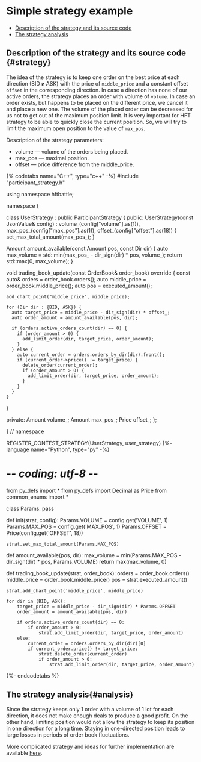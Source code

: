 # Simple strategy example

- [Description of the strategy and its source code](#strategy)
- [The strategy analysis](#analysis)

## Description of the strategy and its source code {#strategy}

The idea of the strategy is to keep one order on the best price at each direction (BID и ASK) with the price of `middle_price` and a constant offset `offset` in the corresponding direction.
In case a direction has none of our active orders, the strategy places an order with volume of `volume`.
In case an order exists, but happens to be placed on the different price, we cancel it and place a new one.
The volume of the placed order can be decreased for us not to get out of the maximum position limit.
It is very important for HFT strategy to be able to quickly close the current position. So, we will try to limit the maximum open position to the value of `max_pos`.

Description of the strategy parameters:

- volume — volume of the orders being placed.
- max_pos — maximal position.
- offset — price difference from the middle_price.

{% codetabs name="C++", type="c++" -%}
#include "participant_strategy.h"

using namespace hftbattle;

namespace {

class UserStrategy : public ParticipantStrategy {
public:
  UserStrategy(const JsonValue& config) :
      volume_(config["volume"].as<Amount>(1)),
      max_pos_(config["max_pos"].as<Amount>(1)),
      offset_(config["offset"].as<Price>(18)) {
    set_max_total_amount(max_pos_);
  }

  Amount amount_available(const Amount pos, const Dir dir) {
    auto max_volume = std::min(max_pos_ - dir_sign(dir) * pos, volume_);
    return std::max(0, max_volume);
  }

  void trading_book_update(const OrderBook& order_book) override {
    const auto& orders = order_book.orders();
    auto middle_price = order_book.middle_price();
    auto pos = executed_amount();

    add_chart_point("middle_price", middle_price);

    for (Dir dir : {BID, ASK}) {
      auto target_price = middle_price - dir_sign(dir) * offset_;
      auto order_amount = amount_available(pos, dir);

      if (orders.active_orders_count(dir) == 0) {
        if (order_amount > 0) {
          add_limit_order(dir, target_price, order_amount);
        }
      } else {
        auto current_order = orders.orders_by_dir(dir).front();
        if (current_order->price() != target_price) {
          delete_order(current_order);
          if (order_amount > 0) {
            add_limit_order(dir, target_price, order_amount);
          }
        }
      }
    }
  }

private:
  Amount volume_;
  Amount max_pos_;
  Price offset_;
};

}  // namespace

REGISTER_CONTEST_STRATEGY(UserStrategy, user_strategy)
{%- language name="Python", type="py" -%}
# -*- coding: utf-8 -*-

from py_defs import *
from py_defs import Decimal as Price
from common_enums import *


class Params:
    pass


def init(strat, config):
    Params.VOLUME = config.get('VOLUME', 1)
    Params.MAX_POS = config.get('MAX_POS', 1)
    Params.OFFSET = Price(config.get('OFFSET', 18))

    strat.set_max_total_amount(Params.MAX_POS)


def amount_available(pos, dir):
    max_volume = min(Params.MAX_POS - dir_sign(dir) * pos, Params.VOLUME)
    return max(max_volume, 0)


def trading_book_update(strat, order_book):
    orders = order_book.orders()
    middle_price = order_book.middle_price()
    pos = strat.executed_amount()

    strat.add_chart_point('middle_price', middle_price)

    for dir in (BID, ASK):
        target_price = middle_price - dir_sign(dir) * Params.OFFSET
        order_amount = amount_available(pos, dir)

        if orders.active_orders_count(dir) == 0:
            if order_amount > 0:
                strat.add_limit_order(dir, target_price, order_amount)
        else:
            current_order = orders.orders_by_dir(dir)[0]
            if current_order.price() != target_price:
                strat.delete_order(current_order)
                if order_amount > 0:
                    strat.add_limit_order(dir, target_price, order_amount)
{%- endcodetabs %}

## The strategy analysis{#analysis}

Since the strategy keeps only 1 order with a volume of 1 lot for each direction, it does not make enough deals to produce a good profit.
On the other hand, limiting position would not allow the strategy to keep its position in one direction for a long time.
Staying in one-directed position leads to large losses in periods of order book fluctuations.

More complicated strategy and ideas for further implementation are available [here](ideas.md).

